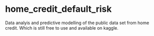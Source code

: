 # home_credit_default_risk
Data analyis and predictive modelling of the public data set from home credit. Which is still free to use and available on kaggle.
